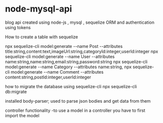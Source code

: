 # node-mysql-api

blog api created using node-js , mysql , sequelize ORM and authentication using tokens

How to create a table with sequelize

npx sequelize-cli model:generate --name Post --attributes title:string,content:text,imageUrl:string,categoryId:integer,userId:integer
npx sequelize-cli model:generate --name User --attributes name:string,name:string,email:string,password:string
npx sequelize-cli model:generate --name Category --attributes name:string,
npx sequelize-cli model:generate --name Comment --attributes content:string,postId:integer,userId:integer

how to migrate the database using sequelize-cli
npx sequelize-cli db:migrate

installed body-parser;
used to parse json bodies and get data from them




controller functionality
-to use a model in a controller you have to first import the model